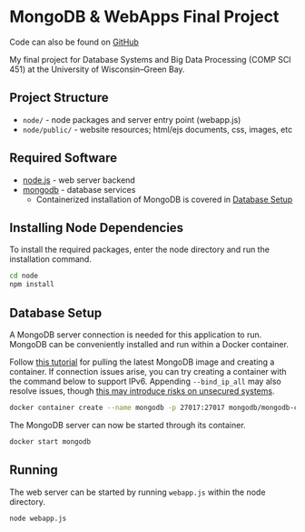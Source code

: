 
# MongoDB & WebApps Final Project

Code can also be found on [GitHub](https://github.com/Naparise/parise-mongodb-final)

My final project for Database Systems and Big Data Processing (COMP SCI 451) at the University of Wisconsin–Green Bay.

## Project Structure

* `node/` - node packages and server entry point (webapp.js)
* `node/public/` - website resources; html/ejs documents, css, images, etc

## Required Software

* [node.js](https://nodejs.org/) - web server backend
* [mongodb](https://www.mongodb.com/) - database services
	* Containerized installation of MongoDB is covered in [Database Setup](#database-setup)

## Installing Node Dependencies

To install the required packages, enter the node directory and run the installation command.
```bash
cd node
npm install
```

## Database Setup

A MongoDB server connection is needed for this application to run.
MongoDB can be conveniently installed and run within a Docker container.

Follow [this tutorial](https://www.mongodb.com/docs/manual/tutorial/install-mongodb-community-with-docker/) for pulling the latest MongoDB image and creating a container.
If connection issues arise, you can try creating a container with the command below to support IPv6. Appending `--bind_ip_all` may also resolve issues, though [this may introduce risks on unsecured systems](https://www.mongodb.com/docs/v4.4/core/security-mongodb-configuration/).

```bash
docker container create --name mongodb -p 27017:27017 mongodb/mongodb-community-server:latest --ipv6
```

The MongoDB server can now be started through its container.
```bash 
docker start mongodb
```

## Running

The web server can be started by running `webapp.js` within the node directory.
```bash
node webapp.js
```
